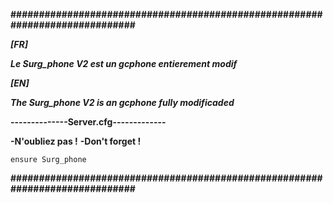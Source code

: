**#############################################################################**

***[FR]***

***Le Surg_phone V2 est un gcphone entierement modif***

***[EN]***

***The Surg_phone V2 is an gcphone fully modificaded***

**--------------Server.cfg-------------**

**-N'oubliez pas !**
**-Don't forget !**

```ensure Surg_phone ```

**#############################################################################**

